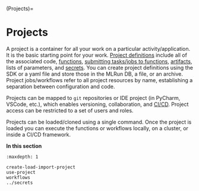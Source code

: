 (Projects)=
# Projects

A project is a container for all your work on a particular activity/application. It is the basic starting point for your work.
[Project definitions](create-load-import-project.html) include all of the associated code, [functions](../runtimes/functions.html), [submitting tasks/jobs to functions](../concepts/submitting-tasks-jobs-to-functions.html), [artifacts](../store/artifacts.html), 
lists of parameters, and [secrets](../secrets.html).
You can create project definitions using the SDK or a yaml file and store those in the MLRun DB, a file, or an archive.  Project 
jobs/workflows refer to all project resources by name, establishing a separation between configuration and code.

Projects can be mapped to `git` repositories or IDE project (in PyCharm, VSCode, etc.), which enables versioning, collaboration, and [CI/CD](../projects/ci-integration.html). 
Project access can be restricted to a set of users and roles.

Projects can be loaded/cloned using a single command. Once the project is loaded you can execute the functions or workflows locally, on a cluster, or inside a CI/CD framework.

**In this section**
```{toctree}
:maxdepth: 1

create-load-import-project
use-project
workflows
../secrets
```
